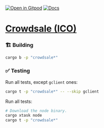 [![Open in Gitpod](https://img.shields.io/badge/Open_in-Gitpod-white?logo=gitpod)](https://gitpod.io/#FOLDER=crowdsale/https://github.com/gear-foundation/dapps)
[![Docs](https://img.shields.io/github/actions/workflow/status/gear-foundation/dapps/contracts-docs.yml?logo=rust&label=docs)](https://dapps.gear.rs/crowdsale_io)

# [Crowdsale (ICO)](https://wiki.gear-tech.io/docs/examples/crowdsale)

### 🏗️ Building

```sh
cargo b -p "crowdsale*"
```

### ✅ Testing

Run all tests, except `gclient` ones:
```sh
cargo t -p "crowdsale*" -- --skip gclient
```

Run all tests:
```sh
# Download the node binary.
cargo xtask node
cargo t -p "crowdsale*"
```
